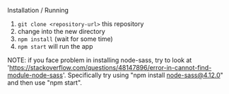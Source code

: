 Installation / Running
1. `git clone <repository-url>` this repository
2. change into the new directory
3. `npm install` (wait for some time)
4. `npm start` will run the app

NOTE: if you face problem in installing node-sass, try to look at 'https://stackoverflow.com/questions/48147896/error-in-cannot-find-module-node-sass'. Specifically try using "npm install node-sass@4.12.0" and then use "npm start".

